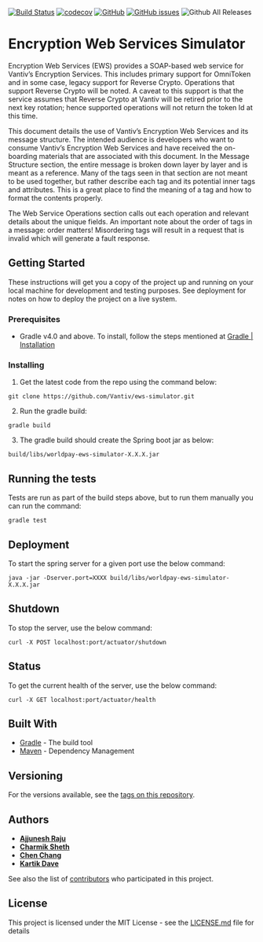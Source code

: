 
[![Build Status](https://travis-ci.org/Vantiv/ews-simulator.svg?branch=master)](https://travis-ci.org/Vantiv/ews-simulator) [![codecov](https://codecov.io/gh/Vantiv/ews-simulator/branch/master/graph/badge.svg)](https://codecov.io/gh/Vantiv/ews-simulator)
 [![GitHub](https://img.shields.io/github/license/vantiv/ews-simulator.svg)](https://github.com/Vantiv/ews-simulator/blob/master/LICENSE) [![GitHub issues](https://img.shields.io/github/issues/vantiv/ews-simulator.svg)](https://github.com/Vantiv/ews-simulator/issues) ![Github All Releases](https://img.shields.io/github/downloads/vantiv/ews-simulator/total.svg)


# Encryption Web Services Simulator

Encryption Web Services (EWS) provides a SOAP-based web service for Vantiv’s Encryption Services. This includes primary support for OmniToken and in some case, legacy support for Reverse Crypto. Operations that support Reverse Crypto will be noted. A caveat to this support is that the service assumes that Reverse Crypto at Vantiv will be retired prior to the next key rotation; hence supported operations will not return the token Id at this time.

This document details the use of Vantiv’s Encryption Web Services and its message structure. The intended audience is developers who want to consume Vantiv’s Encryption Web Services and have received the on-boarding materials that are associated with this document.
In the Message Structure section, the entire message is broken down layer by layer and is meant as a reference. Many of the tags seen in that section are not meant to be used together, but rather describe each tag and its potential inner tags and attributes. This is a great place to find the meaning of a tag and how to format the contents properly.

The Web Service Operations section calls out each operation and relevant details about the unique fields. 
An important note about the order of tags in a message: order matters!  Misordering tags will result in a request that is invalid which will generate a fault response.


## Getting Started

These instructions will get you a copy of the project up and running on your local machine for development and testing purposes. See deployment for notes on how to deploy the project on a live system.

### Prerequisites

- Gradle v4.0 and above. To install, follow the steps mentioned at [Gradle | Installation](https://gradle.org/install/)


### Installing

1. Get the latest code from the repo using the command below:

```
git clone https://github.com/Vantiv/ews-simulator.git
```

2. Run the gradle build:

```
gradle build
```

3. The gradle build should create the Spring boot jar as below:

```
build/libs/worldpay-ews-simulator-X.X.X.jar
```


## Running the tests

Tests are run as part of the build steps above, but to run them manually you can run the command:

```
gradle test
```

## Deployment

To start the spring server for a given port use the below command:

```
java -jar -Dserver.port=XXXX build/libs/worldpay-ews-simulator-X.X.X.jar
```

## Shutdown

To stop the server, use the below command:

```
curl -X POST localhost:port/actuator/shutdown 
```

## Status

To get the current health of the server, use the below command:

```
curl -X GET localhost:port/actuator/health
```

## Built With

* [Gradle](https://gradle.org/) - The build tool
* [Maven](https://maven.apache.org/) - Dependency Management

## Versioning

For the versions available, see the [tags on this repository](https://github.com/vantiv/ews-simulator/tags). 

## Authors

* [**Ajjunesh Raju**](https://github.com/Ajjunesh)
* [**Charmik Sheth**](https://github.com/Charmik-Sheth)
* [**Chen Chang**](https://github.com/cc6980312)
* [**Kartik Dave**](https://github.com/davekartik24)

See also the list of [contributors](https://github.com/vantiv/ews-simulator/contributors) who participated in this project.

## License

This project is licensed under the MIT License - see the [LICENSE.md](LICENSE.md) file for details
